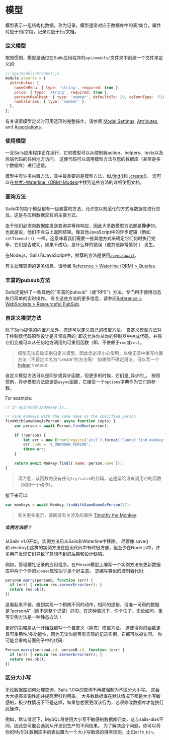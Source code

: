 # 模型

模型表示一组结构化数据，称为记录。模型通常对应于数据库中的表/集合，属性对应于列/字段，记录对应于行/文档。

### 定义模型

按照惯例，模型是通过在Sails应用程序的`api/models/`文件夹中创建一个文件来定义的:

```javascript
// api/models/Product.js
module.exports = {
  attributes: {
    nameOnMenu: { type: 'string', required: true },
    price: { type: 'string', required: true },
    percentRealMeat: { type: 'number', defaultsTo: 20, columnType: 'FLOAT' },
    numCalories: { type: 'number' },
  },
};
```

有关设置模型定义时可用选项的完整操作，请参阅 [Model Settings](https://sailsjs.com/documentation/concepts/models-and-orm/model-settings), [Attributes](https://sailsjs.com/documentation/concepts/models-and-orm/attributes), and [Associations](https://sailsjs.com/documentation/concepts/models-and-orm/associations).

<!--
commented-out content at: https://gist.github.com/rachaelshaw/1d7a989f6685f11134de3a5c47b2ebb8#1


commented-out content at: https://gist.github.com/rachaelshaw/1d7a989f6685f11134de3a5c47b2ebb8#2
-->



### 使用模型

一旦Sails应用程序正在运行，它的模型可以从控制器action、helpers、tests以及后端代码的任何地方访问。 这使代码可以调用模型方法与您的数据库（甚至是多个数据库）进行通信。

模型中有许多内置方法，其中最重要的是模型方法，如[.find()](https://sailsjs.com/documentation/reference/waterline/models/find)和 [.create()](https://sailsjs.com/documentation/reference/waterline/models/create)。 您可以在[参考>Waterline（ORM>Models](https://sailsjs.com/documentation/reference/waterline-orm/models)中找到这些方法的详细使用文档。



### 查询方法

Sails中的每个模型都有一组暴露的方法，允许您以规范化的方式与数据库进行交互。这是与应用数据交互的主要方式。

由于他们必须向数据库发送查询并等待响应，因此大多数模型方法都是**异步**的。 也就是说，他们不会马上返回结果。像其他JavaScript中的异步逻辑（例如`setTimeout()`）一样，这意味着我们需要一些其他方式来确定它们何时执行完毕，它们是否成功，如果不成功，是什么样的错误（或其他异常情况 ） 发生。


在Node.js，Sails和JavaScript中，推荐的方法是使用[`async/await`](https://developer.mozilla.org/en-US/docs/Web/JavaScript/Reference/Operators/await).

有关处理查询的更多信息，请参阅 [Reference > Waterline (ORM) > Queries](https://sailsjs.com/documentation/reference/waterline-orm/queries).

### 丰富的pubsub方法

Sails还提供了一些其他的“丰富的pubsub”（或“RPS”）方法，专门用于使用动态执行简单的实时操作。 有关这些方法的更多信息，请参阅[Reference > WebSockets > Resourceful PubSub](https://sailsjs.com/documentation/reference/web-sockets/resourceful-pub-sub).


### 自定义模型方法

除了Sails提供的内置方法外，您还可以定义自己的模型方法。 自定义模型方法对于控制器代码原型设计是非常有用的; 即这允许你从你的控制器中抽成代码，并将它们变成可以从任何地方调用的可重用函数（即，不依赖于`req`或`res`）。


> 模型无法自动识别自定义模型，因此您必须小心使用，以免无意中重写内置方法（不要定义名为“create”的方法等）
> 如果你不确定用法，可以写一个[helper](https://sailsjs.com/documentation/concepts/helpers) instead.

自定义模型方法可以是同步或异步函数，但更多的时候，它们是_异步的_。 按照惯例，异步模型方法应该是`async`函数，它接受一个`options`字典作为它们的参数。

For example:

```js
// in api/models/Monkey.js...

// Find monkeys with the same name as the specified person
findWithSameNameAsPerson: async function (opts) {
	var person = await Person.findOne(person);
	
	if (!person) {
		let err = new Error(require('util').format('Cannot find monkeys with the same name as the person w/ id=%s because that person does not exist.', person));
		err.code = 'E_UNKNOWN_PERSON';
		throw err;
	}
	
	return await Monkey.find({ name: person.name });
}
```
> 请注意，该函数内没有任何`try/catch`的代码，这是留给谁来调用它的函数（例如一个动作）。

接下来可以:

```js
var monkeys = await Monkey.findWithSameNameAsPerson(37);
```

> 有关更多提示，请阅读有关涉及的事件 [Timothy the Monkey]().

##### 实例方法呢？

从Sails v1.0开始，实例方法已从Sails和Waterline中移除。 尽管像.save()和.destroy()这样的实例方法在应用代码中有时很方便，但至少在Node.js中，许多用户发现它们导致了意想不到的后果和设计缺陷。


例如，管理婚礼记录的应用程序。在Person模型上编写一个实例方法来更新数据库中两个个体的`spouse`属性似乎是个好主意。 您编写类似的控制器代码:

```js
personA.marry(personB, function (err) {
  if (err) { return res.serverError(err); }
  return res.ok();
})
```

这看起来不错，直到实现一个稍微不同的动作，相同的逻辑，但唯一可用的数据是“personA”（而不是整个记录）的ID。在这种情况下，你卡住了。无论如何，重写实例方法是一种静态方法！

更好的策略是从一开始就编写一个自定义（静态）模型方法。 这使得你的函数更具可重用性/多功能性，因为无论你是否有实际的记录实例，它都可以被访问。 你可能会重构前面例子中的代码:

```js
Person.marry(personA.id, personB.id, function (err) {
  if (err) { return res.serverError(err); }
  return res.ok();
})
```

### 区分大小写

无论数据库如何处理查询，Sails 1.0中的查询不再被强制为不区分大小写。 这会大大提高查询性能并提高索引利用率。 大多数数据库在默认情况下都是大小写敏感的，极少数情况下不是这样，如果您想要更改该行为，必须修改数据库才能执行此操作。

例如，默认情况下，MySQL将使用大小写不敏感的数据库归类，这与sails-disk不同，因此您可能会遇到从开发到生产的不同结果。 为了解决这个问题，你可以将你的MySQL数据库中的表设置为一个大小写敏感的排序规则，比如`utf8_bin`。



<!--
commented-out content at: https://gist.github.com/rachaelshaw/1d7a989f6685f11134de3a5c47b2ebb8#3


commented-out content at: https://gist.github.com/rachaelshaw/1d7a989f6685f11134de3a5c47b2ebb8#4

commented-out content at: https://gist.github.com/rachaelshaw/1d7a989f6685f11134de3a5c47b2ebb8#5

commented-out content at: https://gist.github.com/rachaelshaw/1d7a989f6685f11134de3a5c47b2ebb8#6
-->

<docmeta name="displayName" value="Models">
<docmeta name="nextUpLink" value="/documentation/concepts/configuration">
<docmeta name="nextUpName" value="Configuration">
